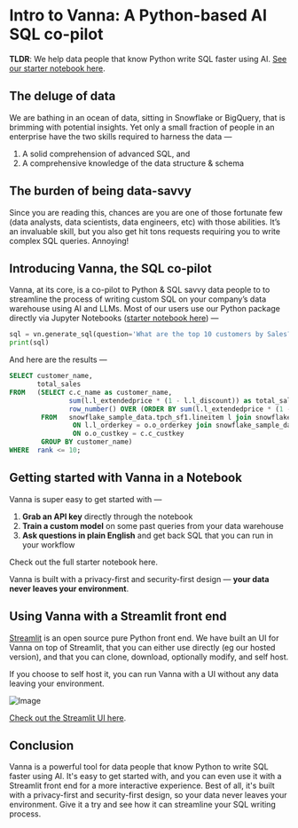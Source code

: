 # Intro to Vanna: A Python-based AI SQL co-pilot

**TLDR**: We help data people that know Python write SQL faster using AI. [See our starter notebook here](notebooks/vn-ask.md).

## The deluge of data

We are bathing in an ocean of data, sitting in Snowflake or BigQuery, that is brimming with potential insights. Yet only a small fraction of people in an enterprise have the two skills required to harness the data —

1. A solid comprehension of advanced SQL, and
2. A comprehensive knowledge of the data structure & schema

## The burden of being data-savvy

Since you are reading this, chances are you are one of those fortunate few (data analysts, data scientists, data engineers, etc) with those abilities. It’s an invaluable skill, but you also get hit tons requests requiring you to write complex SQL queries. Annoying!

## Introducing Vanna, the SQL co-pilot

Vanna, at its core, is a co-pilot to Python & SQL savvy data people to to streamline the process of writing custom SQL on your company’s data warehouse using AI and LLMs. Most of our users use our Python package directly via Jupyter Notebooks ([starter notebook here](notebooks/vn-ask.md)) —

```python
sql = vn.generate_sql(question='What are the top 10 customers by Sales?')
print(sql)
```

And here are the results —

```sql
SELECT customer_name,
       total_sales
FROM   (SELECT c.c_name as customer_name,
               sum(l.l_extendedprice * (1 - l.l_discount)) as total_sales,
               row_number() OVER (ORDER BY sum(l.l_extendedprice * (1 - l.l_discount)) desc) as rank
        FROM   snowflake_sample_data.tpch_sf1.lineitem l join snowflake_sample_data.tpch_sf1.orders o
                ON l.l_orderkey = o.o_orderkey join snowflake_sample_data.tpch_sf1.customer c
                ON o.o_custkey = c.c_custkey
        GROUP BY customer_name)
WHERE  rank <= 10;
```

## Getting started with Vanna in a Notebook

Vanna is super easy to get started with —

1. **Grab an API key** directly through the notebook
2. **Train a custom model** on some past queries from your data warehouse
3. **Ask questions in plain English** and get back SQL that you can run in your workflow

Check out the full starter notebook here.

Vanna is built with a privacy-first and security-first design — **your data never leaves your environment**.

## Using Vanna with a Streamlit front end

[Streamlit](https://streamlit.io/) is an open source pure Python front end. We have built an UI for Vanna on top of Streamlit, that you can either use directly (eg our hosted version), and that you can clone, download, optionally modify, and self host.

If you choose to self host it, you can run Vanna with a UI without any data leaving your environment.

![Image](https://miro.medium.com/v2/resize:fit:640/format:webp/1*PmScp647UWIaxUatib_4SQ.png)

[Check out the Streamlit UI here](https://github.com/vanna-ai/vanna-streamlit).

## Conclusion

Vanna is a powerful tool for data people that know Python to write SQL faster using AI. It's easy to get started with, and you can even use it with a Streamlit front end for a more interactive experience. Best of all, it's built with a privacy-first and security-first design, so your data never leaves your environment. Give it a try and see how it can streamline your SQL writing process.